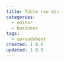 ```yaml
---
title: Table row min
categories:
  - editor
  - business
tags:
  - spreadsheet
created: 1.0.0
updated: 1.0.0
---
```


